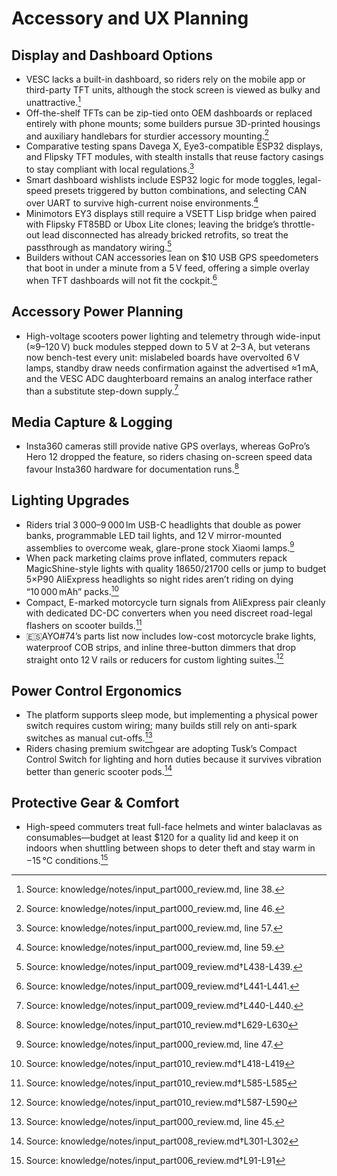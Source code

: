 # Accessory and UX Planning

## Display and Dashboard Options

- VESC lacks a built-in dashboard, so riders rely on the mobile app or third-party TFT units, although the stock screen is viewed as bulky and unattractive.[^dashboard_gap]
- Off-the-shelf TFTs can be zip-tied onto OEM dashboards or replaced entirely with phone mounts; some builders pursue 3D-printed housings and auxiliary handlebars for sturdier accessory mounting.[^tft_mounts]
- Comparative testing spans Davega X, Eye3-compatible ESP32 displays, and Flipsky TFT modules, with stealth installs that reuse factory casings to stay compliant with local regulations.[^display_comparison]
- Smart dashboard wishlists include ESP32 logic for mode toggles, legal-speed presets triggered by button combinations, and selecting CAN over UART to survive high-current noise environments.[^smart_dash_roadmap]
- Minimotors EY3 displays still require a VSETT Lisp bridge when paired with Flipsky FT85BD or Ubox Lite clones; leaving the bridge’s throttle-out lead disconnected has already bricked retrofits, so treat the passthrough as mandatory wiring.[^ey3_bridge]
- Builders without CAN accessories lean on $10 USB GPS speedometers that boot in under a minute from a 5 V feed, offering a simple overlay when TFT dashboards will not fit the cockpit.[^usb_gps]

## Accessory Power Planning

- High-voltage scooters power lighting and telemetry through wide-input (≈9–120 V) buck modules stepped down to 5 V at 2–3 A, but veterans now bench-test every unit: mislabeled boards have overvolted 6 V lamps, standby draw needs confirmation against the advertised ≈1 mA, and the VESC ADC daughterboard remains an analog interface rather than a substitute step-down supply.[^hv_buck]

## Media Capture & Logging

- Insta360 cameras still provide native GPS overlays, whereas GoPro’s Hero 12 dropped the feature, so riders chasing on-screen speed data favour Insta360 hardware for documentation runs.[^insta360]

## Lighting Upgrades

- Riders trial 3 000–9 000 lm USB-C headlights that double as power banks, programmable LED tail lights, and 12 V mirror-mounted assemblies to overcome weak, glare-prone stock Xiaomi lamps.[^lighting_tests]
- When pack marketing claims prove inflated, commuters repack MagicShine-style lights with quality 18650/21700 cells or jump to budget 5×P90 AliExpress headlights so night rides aren’t riding on dying “10 000 mAh” packs.[^magicshine_repack]
- Compact, E-marked motorcycle turn signals from AliExpress pair cleanly with dedicated DC-DC converters when you need discreet road-legal flashers on scooter builds.[^emark_signals]
- 🇪🇸AYO#74’s parts list now includes low-cost motorcycle brake lights, waterproof COB strips, and inline three-button dimmers that drop straight onto 12 V rails or reducers for custom lighting suites.[^ayo_lighting]

## Power Control Ergonomics

- The platform supports sleep mode, but implementing a physical power switch requires custom wiring; many builds still rely on anti-spark switches as manual cut-offs.[^sleep_wiring]
- Riders chasing premium switchgear are adopting Tusk’s Compact Control Switch for lighting and horn duties because it survives vibration better than generic scooter pods.[^tusk_switch]

## Protective Gear & Comfort

- High-speed commuters treat full-face helmets and winter balaclavas as consumables—budget at least $120 for a quality lid and keep it on indoors when shuttling between shops to deter theft and stay warm in −15 °C conditions.[^winter-helmets]

[^dashboard_gap]: Source: knowledge/notes/input_part000_review.md, line 38.
[^tft_mounts]: Source: knowledge/notes/input_part000_review.md, line 46.
[^display_comparison]: Source: knowledge/notes/input_part000_review.md, line 57.
[^smart_dash_roadmap]: Source: knowledge/notes/input_part000_review.md, line 59.
[^lighting_tests]: Source: knowledge/notes/input_part000_review.md, line 47.
[^sleep_wiring]: Source: knowledge/notes/input_part000_review.md, line 45.
[^winter-helmets]: Source: knowledge/notes/input_part006_review.md†L91-L91
[^ey3_bridge]: Source: knowledge/notes/input_part009_review.md†L438-L439.
[^usb_gps]: Source: knowledge/notes/input_part009_review.md†L441-L441.
[^hv_buck]: Source: knowledge/notes/input_part009_review.md†L440-L440.
[^tusk_switch]: Source: knowledge/notes/input_part008_review.md†L301-L302
[^magicshine_repack]: Source: knowledge/notes/input_part010_review.md†L418-L419
[^emark_signals]: Source: knowledge/notes/input_part010_review.md†L585-L585
[^ayo_lighting]: Source: knowledge/notes/input_part010_review.md†L587-L590
[^insta360]: Source: knowledge/notes/input_part010_review.md†L629-L630
